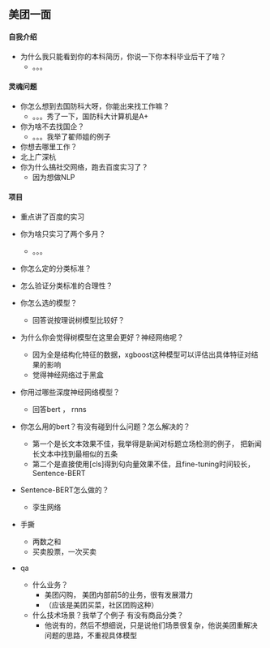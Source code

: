 ## 美团一面

#### 自我介绍

- 为什么我只能看到你的本科简历，你说一下你本科毕业后干了啥？
  - 。。。

#### 灵魂问题

- 你怎么想到去国防科大呀，你能出来找工作嘛？
  - 。。。秀了一下，国防科大计算机是A+
- 你为啥不去找国企？
  - 。。。我举了翟师姐的例子
-  你想去哪里工作？
  - 北上广深杭
- 你为什么搞社交网络，跑去百度实习了？
  - 因为想做NLP

#### 项目

- 重点讲了百度的实习

- 你为啥只实习了两个多月？

  - 。。。

- 你怎么定的分类标准？

- 怎么验证分类标准的合理性？

- 你怎么选的模型？

  - 回答说按理说树模型比较好？

- 为什么你会觉得树模型在这里会更好？神经网络呢？

  - 因为全是结构化特征的数据，xgboost这种模型可以评估出具体特征对结果的影响
  - 觉得神经网络过于黑盒

- 你用过哪些深度神经网络模型？

  - 回答bert ， rnns

- 你怎么用的bert？有没有碰到什么问题？怎么解决的？

  - 第一个是长文本效果不佳，我举得是新闻对标题立场检测的例子， 把新闻长文本中找到最相似的五条
  - 第二个是直接使用[cls]得到句向量效果不佳，且fine-tuning时间较长， Sentence-BERT

- Sentence-BERT怎么做的？

  - 孪生网络

- 手撕

  - 两数之和
  - 买卖股票，一次买卖

- qa

  - 什么业务？
    - 美团闪购， 美团内部前5的业务，很有发展潜力
    - （应该是美团买菜，社区团购这种）
  - 什么技术场景？我举了个例子 有没有商品分类？
    - 他说有的，然后不想细说，只是说他们场景很复杂，他说美团重解决问题的思路，不重视具体模型

  